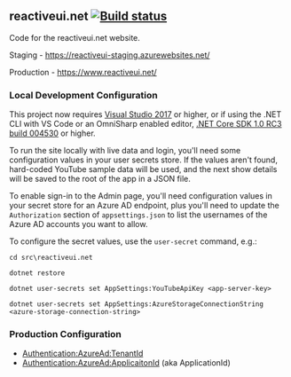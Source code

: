 ## reactiveui.net [![Build status](https://ci.appveyor.com/api/projects/status/v24m9qhsdsv2leok?svg=true)](https://ci.appveyor.com/project/ghuntley/website-mhrv8)
Code for the reactiveui.net website.

Staging - https://reactiveui-staging.azurewebsites.net/

Production - https://www.reactiveui.net/

### Local Development Configuration
This project now requires [Visual Studio 2017](https://www.microsoft.com/net/core#windowsvs2017) or higher, or if using the .NET CLI with VS Code or an OmniSharp enabled editor, [.NET Core SDK 1.0 RC3 build 004530](https://github.com/dotnet/core/blob/master/release-notes/rc3-download.md) or higher.

To run the site locally with live data and login, you'll need some configuration values in your user secrets store.
If the values aren't found, hard-coded YouTube sample data will be used, and the next show details will be saved to
the root of the app in a JSON file.

To enable sign-in to the Admin page, you'll need configuration values in your secret store for an Azure AD endpoint,
plus you'll need to update the `Authorization` section of `appsettings.json` to list the usernames of the Azure AD accounts
you want to allow. 

To configure the secret values, use the `user-secret` command, e.g.:

```
cd src\reactiveui.net

dotnet restore

dotnet user-secrets set AppSettings:YouTubeApiKey <app-server-key>
  
dotnet user-secrets set AppSettings:AzureStorageConnectionString <azure-storage-connection-string>
```

### Production Configuration

* [Authentication:AzureAd:TenantId](http://stackoverflow.com/questions/26384034/how-to-get-the-azure-account-tenant-id)
* [Authentication:AzureAd:ApplicaitonId](https://docs.microsoft.com/en-us/azure/active-directory/develop/active-directory-integrating-applications) (aka ApplicationId)